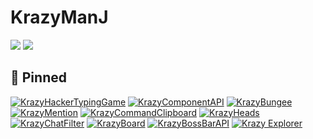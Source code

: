 # KrazyManJ

<p>
  <img src="https://github-readme-stats.vercel.app/api?username=KrazyManJ&show_icons=true&bg_color=0d1117&border_radius=10&hide_border=true&title_color=35def1&text_color=ffffff&icon_color=35def1&hide=prs,contribs">

  <img src="https://github-readme-stats.vercel.app/api/top-langs/?username=krazymanj&layout=compact&bg_color=0d1117&border_radius=10&hide_border=true&card_width=450&custom_title=Languages%20that%20i%20have%20touched%3A&title_color=35def1&text_color=ffffff">
</p>

## 📌 Pinned

[![KrazyHackerTypingGame](https://github-readme-stats.vercel.app/api/pin/?username=krazymanj&repo=KrazyHackerTypingGame&bg_color=07090d&hide_border=true&border_radius=10&title_color=35def1&text_color=8b949e)](https://github.com/KrazyManJ/KrazyHackerTypingGame)
[![KrazyComponentAPI](https://github-readme-stats.vercel.app/api/pin/?username=krazymanj&repo=krazycomponentapi&bg_color=07090d&hide_border=true&border_radius=10&title_color=35def1&text_color=8b949e)](https://github.com/KrazyManJ/KrazyComponentAPI)
[![KrazyBungee](https://github-readme-stats.vercel.app/api/pin/?username=krazymanj&repo=krazybungee&bg_color=07090d&hide_border=true&border_radius=10&title_color=35def1&text_color=8b949e)](https://github.com/KrazyManJ/KrazyBungee)
[![KrazyMention](https://github-readme-stats.vercel.app/api/pin/?username=krazymanj&repo=krazymention&bg_color=07090d&hide_border=true&border_radius=10&title_color=35def1&text_color=8b949e)](https://github.com/KrazyManJ/KrazyMention)
[![KrazyCommandClipboard](https://github-readme-stats.vercel.app/api/pin/?username=krazymanj&repo=krazycommandclipboard&bg_color=07090d&hide_border=true&border_radius=10&title_color=35def1&text_color=8b949e)](https://github.com/KrazyManJ/KrazyCommandClipboard)
[![KrazyHeads](https://github-readme-stats.vercel.app/api/pin/?username=krazymanj&repo=krazyheads&bg_color=07090d&hide_border=true&border_radius=10&title_color=35def1&text_color=8b949e)](https://github.com/KrazyManJ/KrazyHeads)
[![KrazyChatFilter](https://github-readme-stats.vercel.app/api/pin/?username=krazymanj&repo=krazychatfilter&bg_color=07090d&hide_border=true&border_radius=10&title_color=35def1&text_color=8b949e)](https://github.com/KrazyManJ/KrazyChatFilter)
[![KrazyBoard](https://github-readme-stats.vercel.app/api/pin/?username=krazymanj&repo=KrazyBoard&bg_color=07090d&hide_border=true&border_radius=10&title_color=35def1&text_color=8b949e)](https://github.com/KrazyManJ/KrazyBoard)
[![KrazyBossBarAPI](https://github-readme-stats.vercel.app/api/pin/?username=krazymanj&repo=krazybossbarapi&bg_color=07090d&hide_border=true&border_radius=10&title_color=35def1&text_color=8b949e)](https://github.com/KrazyManJ/KrazyBossBarAPI)
[![Krazy Explorer](https://github-readme-stats.vercel.app/api/pin/?username=krazymanj&repo=krazyexplorer&bg_color=07090d&hide_border=true&border_radius=10&title_color=35def1&text_color=8b949e)](https://github.com/KrazyManJ/KrazyExplorer)
